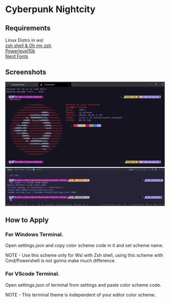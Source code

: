 # Cyberpunk Nightcity

## Requirements

Linux Distro in wsl <br>
[zsh shell & Oh my zsh](https://github.com/ohmyzsh/ohmyzsh).<br>
[Powerlevel10k](https://github.com/romkatv/powerlevel10k)<br>
[Nerd Fonts](https://github.com/ryanoasis/nerd-fonts)

## Screenshots

<img src = /screenshots/Wnightcity.jpg><br>
<img src = /screenshots/Vnightcity.jpg><br>

## How to Apply

### For Windows Terminal.

Open settings.json and copy color scheme code in it and set scheme name.<br>

NOTE - Use this scheme only for Wsl with Zsh shell, using this scheme with Cmd/Powershell is not gonna make much difference.

### For VScode Terminal.

Open settings.json of terminal from settings and paste color scheme code.<br>

NOTE - This terminal theme is independent of your editor color scheme.
